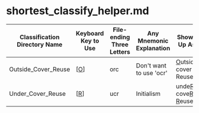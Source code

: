 # shortest_classify_helper.md

| Classification Directory Name | Keyboard Key to Use | File-ending Three Letters | Any Mnemonic Explanation | Shows Up As |
|---|---|---|---|---|
| Outside_Cover_Reuse | \[<u>O</u>\] | orc | Don't want to use 'ocr' | <u>O</u>utside cover Reuse |
| Under_Cover_Reuse | \[<u>R</u>\] | ucr | Initialism | unde<u>R</u> cove<u>R</u> <u>R</u>euse |
